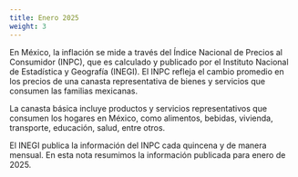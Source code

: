 ```yaml
---
title: Enero 2025
weight: 3
---
```


En México, la inflación se mide a través del Índice Nacional de Precios al Consumidor (INPC), que es calculado y publicado por el Instituto Nacional de Estadística y Geografía (INEGI). El INPC refleja el cambio promedio en los precios de una canasta representativa de bienes y servicios que consumen las familias mexicanas.

La canasta básica incluye productos y servicios representativos que consumen los hogares en México, como alimentos, bebidas, vivienda, transporte, educación, salud, entre otros.

El INEGI publica la información del INPC cada quincena y de manera mensual. En esta nota resumimos la información publicada para enero de 2025. 
